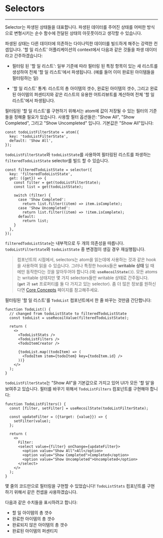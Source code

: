 # Selectors

---

Selector는 파생된 상태들을 대표합니다. 파생된 데이터를 주어진 상태를 어떠한 방식으로 변형시키는 순수 함수에 전달된 상태의 아웃풋이라고 생각할 수 있습니다.

파생된 상태는 다른 데이터에 의존하는 다이나믹한 데이터를 빌드하게 해주는 강력한 컨셉입니다. '할 일 리스트' 어플리케이션의 context에서 다음과 같은 것들을 파생 데이터라고 간주하겠습니다:

- 필터링 된 '할 일 리스트': 일부 기준에 따라 필터링 된 특정 항목이 있는 새 리스트를 생성하여 전체 '할 일 리스트'에서 파생됩니다. (예를 들어 이미 완료된 아이템들을 필터링하는 일)

- '할 일 리스트' 통계: 리스트의 총 아이템의 갯수, 완료된 아이템의 갯수, 그리고 완료된 아이템의 퍼센티지와 같은 리스트의 유용한 어트리뷰트를 계산하여 전체 '할 일 리스트'에서 파생됩니다.

필터링된 '할 일 리스트'를 구현하기 위해서는 atom에 값이 저장될 수 있는 필터의 기준들을 정해줄 필요가 있습니다. 사용할 필터 옵션들은: "Show All", "Show Completed", 그리고 "Show Uncompleted" 입니다. 기본값은 "Show All"입니다:

```react
const todoListFilterState = atom({
  key: 'todoListFilterState',
  default: 'Show All',
});
```

`todoListFilterState`와 `todoListState`를 사용하여 필터링된 리스트를 파생하는 `filteredTodoListState` selector를 빌드 할 수 있습니다.

```react
const filteredTodoListState = selector({
  key: 'filteredTodoListState',
  get: ({get}) => {
    const filter = get(todoListFilterState);
    const list = get(todoListState);

    switch (filter) {
      case 'Show Completed':
        return list.filter((item) => item.isComplete);
      case 'Show Uncompleted':
        return list.filter((item) => !item.isComplete);
      default:
        return list;
    }
  },
});
```

`filteredTodoListState`는 내부적으로 두 개의 의존성을 따릅니다. `todoListFilterState`와 `todoListState` 중 변경점이 생길 경우 재실행됩니다.

> 컴포넌트의 시점에서, selectors는 atom을 읽는데에 사용하는 것과 같은 hook을 사용하여 읽을 수 있습니다. 그러나 특정한 hooks들은 **writable 상태** 일 때에만 동작한다는 것을 알아두어야 합니다.(예: **`useRecoilState()`**). 모든 atoms는 writable 상태지만 몇 가지 selectors들만 writable 상태로 간주됩니다. (**`get`** 과 **`set`** 프로퍼티를 둘 다 가지고 있는 selector). 좀 더 많은 정보를 원하신다면 [Core Concepts](https://recoiljs.org/docs/introduction/core-concepts) 페이지를 참고해주세요.

필터링된 '할 일 리스트'를 `TodoList` 컴포넌트에서 한 줄 바꾸는 것만큼 간단합니다:

```react
function TodoList() {
  // changed from todoListState to filteredTodoListState
  const todoList = useRecoilValue(filteredTodoListState);

  return (
    <>
      <TodoListStats />
      <TodoListFilters />
      <TodoItemCreator />

      {todoList.map((todoItem) => (
        <TodoItem item={todoItem} key={todoItem.id} />
      ))}
    </>
  );
}
```

`todoListFilterState`는 "Show All"을 기본값으로 가지고 있어 UI가 모든 '할 일'을 보여주고 있습니다. 필터를 바꾸기 위해서 `TodoListFilters` 컴포넌트를 구현해야 합니다:

```react
function TodoListFilters() {
  const [filter, setFilter] = useRecoilState(todoListFilterState);

  const updateFilter = ({target: {value}}) => {
    setFilter(value);
  };

  return (
    <>
      Filter:
      <select value={filter} onChange={updateFilter}>
        <option value="Show All">All</option>
        <option value="Show Completed">Completed</option>
        <option value="Show Uncompleted">Uncompleted</option>
      </select>
    </>
  );
}
```

몇 줄의 코드만으로 필터링을 구현할 수 있었습니다! `TodoListStats` 컴포넌트를 구현하기 위해서 같은 컨셉을 사용하겠습니다.

다음과 같은 수치들을 표시하려고 합니다:

- 할 일 아이템의 총 갯수
- 완료한 아이템의 총 갯수
- 완료되지 않은 아이템의 총 갯수
- 완료된 아이템의 퍼센티지

